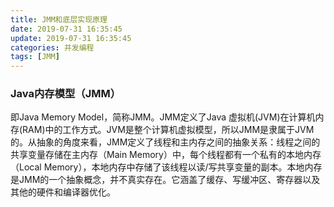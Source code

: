```yaml
---
title: JMM和底层实现原理
date: 2019-07-31 16:35:45
update: 2019-07-31 16:35:45
categories: 并发编程
tags: [JMM]
---
```


### Java内存模型（JMM）

即Java Memory Model，简称JMM。JMM定义了Java 虚拟机(JVM)在计算机内存(RAM)中的工作方式。JVM是整个计算机虚拟模型，所以JMM是隶属于JVM的。从抽象的角度来看，JMM定义了线程和主内存之间的抽象关系：线程之间的共享变量存储在主内存（Main Memory）中，每个线程都有一个私有的本地内存（Local Memory），本地内存中存储了该线程以读/写共享变量的副本。本地内存是JMM的一个抽象概念，并不真实存在。它涵盖了缓存、写缓冲区、寄存器以及其他的硬件和编译器优化。





